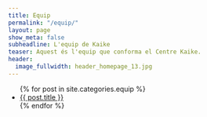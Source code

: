 ```yaml
---
title: Equip
permalink: "/equip/"
layout: page
show_meta: false
subheadline: L'equip de Kaike
teaser: Aquest és l'equip que conforma el Centre Kaike.
header:
  image_fullwidth: header_homepage_13.jpg
---
```


<ul>
    {% for post in site.categories.equip %}
    <li><a href="{{ site.url }}{{ site.baseurl }}{{ post.url }}">{{ post.title }}</a></li>
    {% endfor %}
</ul>
